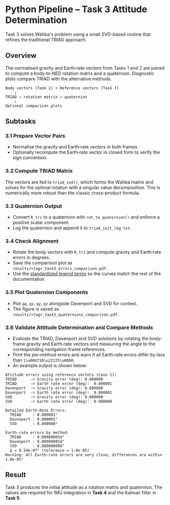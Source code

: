 # Python Pipeline – Task 3 Attitude Determination

Task 3 solves Wahba's problem using a small SVD-based routine that refines the traditional TRIAD approach.

## Overview

The normalised gravity and Earth‑rate vectors from Tasks 1 and 2 are paired to compute a body‑to‑NED rotation matrix and a quaternion.  Diagnostic plots compare TRIAD with the alternative methods.

```text
Body vectors (Task 2) + Reference vectors (Task 1)
    ↓
TRIAD → rotation matrix → quaternion
    ↓
Optional comparison plots
```

## Subtasks

### 3.1 Prepare Vector Pairs
- Normalise the gravity and Earth‑rate vectors in both frames.
- Optionally recompute the Earth‑rate vector in closed form to verify the sign convention.

### 3.2 Compute TRIAD Matrix
The vectors are fed to `triad_svd()`, which forms the Wahba matrix and
solves for the optimal rotation with a singular value decomposition.
This is numerically more robust than the classic cross-product formula.

### 3.3 Quaternion Output
- Convert `R_tri` to a quaternion with `rot_to_quaternion()` and enforce a positive scalar component.
- Log the quaternion and append it to `triad_init_log.txt`.

### 3.4 Check Alignment
- Rotate the body vectors with `R_tri` and compute gravity and Earth‑rate errors in degrees.
- Save the comparison plot as `results/<tag>_task3_errors_comparison.pdf`.
- Use the [standardized legend terms](../PlottingChecklist.md#standardized-legend-terms) so the curves match the rest of the documentation.

### 3.5 Plot Quaternion Components
- Plot `qw`, `qx`, `qy`, `qz` alongside Davenport and SVD for context.
- The figure is saved as `results/<tag>_task3_quaternions_comparison.pdf`.

### 3.6 Validate Attitude Determination and Compare Methods
- Evaluate the TRIAD, Davenport and SVD solutions by rotating the body-frame gravity
  and Earth‑rate vectors and measuring the angle to the corresponding navigation-frame
  references.
- Print the per‑method errors and warn if all Earth‑rate errors differ by less than
  `1\u00d710\u22125\u00b0`.
- An example output is shown below:

```text
Attitude errors using reference vectors (Case 1):
TRIAD      -> Gravity error (deg): 0.000000
TRIAD      -> Earth rate error (deg):  0.000001
Davenport  -> Gravity error (deg): 0.000000
Davenport  -> Earth rate error (deg):  0.000001
SVD        -> Gravity error (deg): 0.000000
SVD        -> Earth rate error (deg):  0.000000

Detailed Earth-Rate Errors:
  TRIAD     : 0.000001°
  Davenport : 0.000001°
  SVD       : 0.000000°

Earth-rate errors by method:
  TRIAD     : 0.000000854°
  Davenport : 0.000000854°
  SVD       : 0.000000000°
  Δ = 8.54e-07° (tolerance = 1.0e-05)
Warning: All Earth-rate errors are very close; differences are within 1.0e-05°
```


## Result

Task 3 produces the initial attitude as a rotation matrix and quaternion.  The values are required for IMU integration in **Task 4** and the Kalman filter in **Task 5**.
